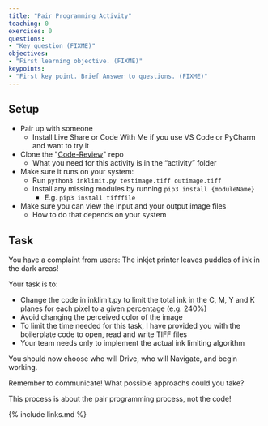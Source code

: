 ```yaml
---
title: "Pair Programming Activity"
teaching: 0
exercises: 0
questions:
- "Key question (FIXME)"
objectives:
- "First learning objective. (FIXME)"
keypoints:
- "First key point. Brief Answer to questions. (FIXME)"
---
```


## Setup
* Pair up with someone
    * Install Live Share or Code With Me if you use VS Code or PyCharm and want to try it
* Clone the "[Code-Review](https://github.com/INTERSECT-training/Code-Review)" repo
    * What you need for this activity is in the “activity” folder
* Make sure it runs on your system:
    * Run ```python3 inklimit.py testimage.tiff outimage.tiff```
    * Install any missing modules by running ```pip3 install {moduleName}```
        * E.g. ```pip3 install tifffile```
* Make sure you can view the input and your output image files
    * How to do that depends on your system

## Task
You have a complaint from users: The inkjet printer leaves puddles of ink in the dark areas!

Your task is to:
* Change the code in inklimit.py to limit the total ink in the C, M, Y and K planes for each pixel to a given percentage (e.g. 240%)
* Avoid changing the perceived color of the image
* To limit the time needed for this task, I have provided you with the boilerplate code to open, read and write TIFF files
* Your team needs only to implement the actual ink limiting algorithm

You should now choose who will Drive, who will Navigate, and begin working.

Remember to communicate! What possible approachs could you take?

This process is about the pair programming process, not the code!

{% include links.md %}

